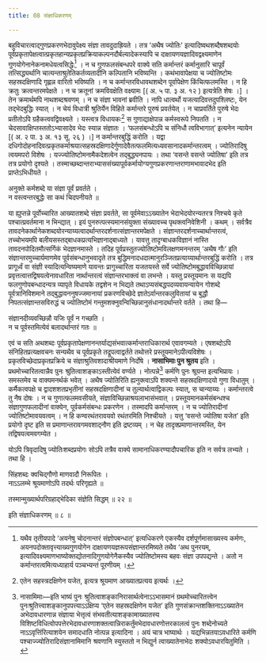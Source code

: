 ```yaml
---
title: 08 संज्ञाधिकरणम्

---
```

बहुविचारत्वाद्गुणप्रकरणभेदावुपेक्ष्य संज्ञा तावदुदाह्रियते । तत्र ‘अथैष ज्योतिः’ इत्यादिष्वथशब्दैषशब्दयोः पूर्वप्रकृतापेक्षत्वात्प्रकृतहान्यप्रकृतप्रक्रियाकल्पनदौर्बल्यादेकस्यापि च दाक्षायणयज्ञादिवद्वक्ष्यमाणेन गुणयोगेनानेकनामधेयत्वसिद्धेः[^1] । न च गुणफलसंबन्धपरे वाक्ये सति कर्मान्तरं कर्मानुसारि चापूर्वं तत्सिद्ध्यर्थानि चात्यन्ताश्रुतेतिकर्तव्यतादीनि कल्पितानि भविष्यन्ति । कथंभावापेक्षया च ज्योतिष्टोमः सहस्रदक्षिणादि गृह्णन्न वारितो भविष्यति । न च कर्मान्तरविधावथशब्देन पूर्वापेक्षेण किंचित्फलमस्ति । न हि क्रतुः क्रत्वन्तरमपेक्षते । न च क्रतूनां क्रमविवक्षेति वक्ष्यामः \[( अ. ५ पा. ३ अ. १२ ) इत्यत्रेति शेषः ।\]  । तेन क्रमार्थमपि नाथशब्दश्रवणम् । न च संज्ञा भावनां ब्रवीति । नापि धात्वर्थो यजत्यादिवत्तदुपश्लिष्टः, येन तद्भेदबुद्धिः स्यात् । न चेयं विधात्री श्रुतिर्येन विहिते कर्मान्तरे पुरुषं प्रवर्तयेत् । न चाप्रवर्तिते पुरुषे भेदः प्रतीतोऽपि ग्रहैकत्ववद्विवक्ष्यते । यस्त्वत्र विधायकः[^2] स गुणाद्याक्षेपान्न कर्मस्वरूपे निपतति । न चेदसावाक्षिप्तस्ततोऽभ्यासादेव भेदः स्यान्न संज्ञातः । ‘फलसंबन्धोऽपि च संनिधौ त्वविभागात्’ इत्यनेन न्यायेन \[( अ. २ पा. ३ अ. १३ सू. २६ ) ।\]  न कर्मान्तरबुद्धिं करोति । यद्वा दधिगोदोहनादिवत्प्रकृतकर्माश्रयात्सहस्रदक्षिणादेर्गुणादेवैतत्फलमित्यध्यवसानादकर्मान्तरत्वम् । ज्योतिरादिषु त्वयमपरो विशेषः । यज्ज्योतिष्टोमनामैकदेशत्वेन तद्बुद्ध्यनपायः । तथा ‘वसन्ते वसन्ते ज्योतिषा’ इति तत्र तत्र प्रयोगो दृश्यते । तस्माच्छब्दान्तराभ्याससंख्यापूर्वकर्मायोग्यगुणप्रकरणान्तराणामभावादभेद इति प्राप्तेऽभिधीयते ।

[^1]: यथैव तृतीयपादे ‘अयनेषु चोदनान्तरं संज्ञोपबन्धात्’ इत्यधिकरणे एकस्यैव दर्शपूर्णमासाख्यस्य कर्मणः, अयनपदोक्तावृत्त्याख्यगुणयोगेन दाक्षायणयज्ञरूपसंज्ञान्तरमिष्यते तथैव ‘अथ पुनरयम्, इत्यादिवक्ष्यमाणभाष्योक्तद्योतनादिगुणयोगेनैकस्यैव ज्योतिष्टोमस्य बहवः संज्ञा उपपद्यन्ते । अतो न कर्मान्तरत्वमित्यध्याहार्य पञ्चभ्यन्तं पूरणीयम् ।


[^2]: एतेन सहस्त्रदक्षिणेन यजेत, इत्यत्र श्रूयमाण आख्यातप्रत्यय इत्यर्थः ।


अनुक्ते कर्मशब्दे या संज्ञा पूर्वं प्रवर्तते ।  
न वस्त्वन्तरबुद्धेः सा कथं चिदपनीयते ॥  


या ह्युप्तन्ने पूर्वोच्चारित आख्यातशब्दे संज्ञा प्रवर्तते, सा पूर्वमेवाऽऽख्यातेन भेदाभेदयोरन्यतरत्र निश्चये कृते पश्चात्प्रवर्तमाना न भिन्द्यात् । इयं पुनरुत्पत्स्यमानसंयुक्ता संख्यावच्च पृथक्त्वनिवेशिनी । कथम् । सर्वत्रैव तावदनेकार्थानेकशब्दयोरन्याय्यत्वादर्थान्तरदर्शनात्संज्ञान्तरमपेक्षते । संज्ञान्तरदर्शनाच्चार्थान्तरत्वं, तच्चोभयमपि बलीयसस्तद्बाधकप्रत्यभिज्ञानाद्बाध्यते । यावत्तु तादृग्बाधकविज्ञानं नास्ति तावदनपोदितमौत्सर्गिकं भेदज्ञानमास्ते । तदिह पूर्वप्रस्तुतज्योतिष्टोमविलक्षणमनन्तरम् ‘अथैष गौः’ इति संज्ञान्तरमुच्चार्यमाणमेव पूर्वसंबन्धानुभवादृते तत्र बुद्धिमनादधदात्मानुरञ्जितप्रत्याय्यार्थान्तरबुद्धिं करोति । तत्र प्रागूर्ध्वं वा संज्ञी स्यादित्यन्विष्यमाणे यावन्तः प्रागुच्चारिता यजतयस्ते सर्वे ज्योतिष्टोमबुद्धावविच्छिन्नायां प्रवृत्तत्वात्तद्विषयत्वेनावधारिता नार्थान्तरत्वं संज्ञान्तरभाक्त्वं वा लभन्ते । यस्तु प्रस्तूयमानः स यद्यपि फलगुणोपबन्धादन्यत्र व्यापृते विधायके तद्वशेन न भिद्यते तथाऽप्यसंबद्धपदव्यवायन्यायेन गोशब्दे पूर्वत्रानिविशमाने तद्बुद्धावननुषज्जमानायां प्रकरणविच्छेदे ज्ञातेऽर्वान्तरकलुवितायां च बुद्धौ निपतत्संज्ञान्तसविरुद्धं च ज्योतिष्टोमं गन्तुमशक्नुवन्विच्छिन्नानुसंधानादर्थान्तरे वर्तते । तथा हि—

संज्ञानदीव्यवच्छिन्नौ यजिः पूर्वं न गच्छति ।  
न च पूर्वस्तमित्येवं बलादर्थान्तरं गतः ॥  


एवं च सति अथशब्दः पूर्वप्रकृतापेक्षणानन्तर्याद्यसंभवात्कर्मान्तराधिकारार्थ एवावगम्यते । एषशब्दोऽपि संनिहितप्रत्यक्षवचनः सन्यथैव च पूर्वप्रकृते तद्रूपत्वाद्वर्तते तथोत्तरे प्रस्तूयमानेऽपीत्यविशेषः । प्रकृतविच्छेदाप्रकृतप्रक्रिये च संज्ञाश्रुतिवशादाश्रीयमाणे निर्दोषे । **नासाभिमाः पुन श्रुतय** इति । प्रथमोच्चारितत्वान्नैव पुनः श्रुतित्वाशङ्काऽस्तीत्येवं वर्ण्यते । नोत्पन्ने[^3] कर्मणि पुनः श्रूयन्त इत्यभिप्रायः । समस्तमेव च वाक्यमनर्थकं भवेत् । अथैष ज्योतिरिति ह्यनुक्त्वाऽपि शक्यन्ते सहस्रदक्षिणादयो गुणा विधातुम् । कर्मैकत्वपक्षे च द्वादशशतप्रभृतीनां सहस्रदक्षिणादीनां च तुल्यार्थत्वाद्विकल्पः स्यात्, स चान्याय्यः । कर्मान्तरत्वे तु नैष दोषः । न च गुणात्फलमवसीयते, संज्ञाविच्छिन्नाश्रयलाभासंभवात् । प्रस्तूयमानकर्मसंबन्धश्च संज्ञागुणफलादीनां वाक्येन, पूर्वकर्मसंबन्धः प्रकरणेन । तस्मादपि कर्मान्तरम् । न च ज्योतिरादीनां ज्योतिष्टोमावयवत्वम् । न हि कण्वरथंतरावयवो रथंतरमिति निश्चीयते । यत्तु ‘वसन्ते ज्योतिषा यजेत’ इति प्रयोगो दृष्ट इति स प्रमाणान्तरावगमवशाद्नौण इति द्रष्टव्यम् । न चेह तादृक्प्रमाणान्तरमस्ति, येन तद्विषयत्वमवगम्येत ।

[^3]: नासामिमाः—इति भाष्यं पुनः श्रुतित्वाशङ्कानिरासार्थत्वेनाऽऽभासमानं ग्रथमोच्चारितत्त्वेन पुनःश्रुतित्त्वाशङ्कानुपपत्त्याऽऽक्षिप्य ‘एतेन सहस्रदक्षिणेन यजेत’ इति गुणसंक्रान्तशक्तिनाऽऽख्यातेन अभेदावधारणान्न संज्ञाया भेत्तृत्वं संभवतीत्याशङ्कामाख्यातस्य विशिष्टविधित्वोपपत्तेरभेदावधारणाशक्तत्वान्निराकर्तुंमभेदावधारणोत्तरकालत्वं पुनः शब्देनोच्यते नाऽऽवृत्तिंरित्याशयेन समादधाति नोत्पन्न इत्यादिना । अयं चात्र भाष्यार्थः । यद्यभिन्नतयाऽवधारिते कर्मणि पश्चाज्ज्योतिरादिसंज्ञानामिमानि श्रवणानि स्युस्ततो न भिद्युर्न त्वाख्यातेनाभेदः शक्योऽवधारयितुमिति ।


योऽपि त्रिवृदादिषु ज्योतिःशब्दप्रयोगः सोऽपि तत्रैव वाक्ये सामानाधिकरण्यादौपचारिक इति न सर्वत्र लभ्यते । तथा हि ।

सिंहशब्दः क्वचिद्गौणो माणवादौ निरूपितः ।  
नाऽऽलम्भे श्रूयमाणोऽपि तदर्थः परिगृह्यते ॥  


तस्मान्मुख्यार्थपरिग्रहाद्भेदिका संज्ञेति सिद्धम् ॥ २२ ॥

इति संज्ञाधिकरणम् ॥ ८ ॥